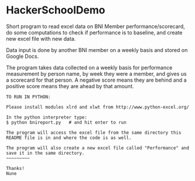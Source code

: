 HackerSchoolDemo
================



Short program to read excel data on BNI Member performance/scorecard, do some computations to check if performance is to baseline, and create new excel file with new data.
 

Data input is done by another BNI member on a weekly basis and stored on Google Docs.

The program takes data collected on a weekly basis for performance measurement by person name, by week they were a member, and gives us a scorecard for that person.
A negative score means they are behind and a positive score means they are ahead by that amount.


~~~~~~~~~~~~
TO RUN IN PYTHON:

Please install modules xlrd and xlwt from http://www.python-excel.org/

In the python interpreter type:
$ python bnireport.py 	# and hit enter to run

The program will access the excel file from the same directory this README file is in and where the code is as well.

The program will also create a new excel file called "Performance" and save it in the same directory.
~~~~~~~~~

Thanks!
Nune
